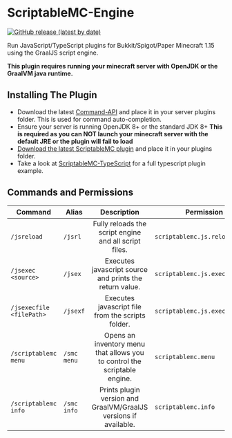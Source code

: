 # ScriptableMC-Engine

[![GitHub release (latest by date)](https://img.shields.io/github/v/release/astorks/ScriptableMC-Engine?label=ScriptableMC&style=for-the-badge)](https://github.com/astorks/ScriptableMC-Engine/releases/latest)

Run JavaScript/TypeScript plugins for Bukkit/Spigot/Paper Minecraft 1.15 using the GraalJS script engine.

**This plugin requires running your minecraft server with OpenJDK or the GraalVM java runtime.**

## Installing The Plugin
- Download the latest [Command-API](https://github.com/JorelAli/1.13-Command-API/releases) and place it in your server plugins folder. This is used for command auto-completion.
- Ensure your server is running OpenJDK 8+ or the standard JDK 8+
**This is required as you can NOT launch your minecraft server with the default JRE or the plugin will fail to load**
- [Download the latest ScriptableMC plugin](https://github.com/astorks/ScriptableMC-Engine/releases/latest) and place it in your plugins folder.
- Take a look at [ScriptableMC-TypeScript](https://github.com/astorks/ScriptableMC-TypeScript) for a full typescript plugin example.

## Commands and Permissions
| Command       | Alias         | Description                                           | Permission               |
| ------------- | ------------- |:-----------------------------------------------------:| ------------------------ |
| `/jsreload`   | `/jsrl`       | Fully reloads the script engine and all script files. | `scriptablemc.js.reload` |
| `/jsexec <source>`   | `/jsex`       | Executes javascript source and prints the return value. | `scriptablemc.js.execute` |
| `/jsexecfile <filePath>`   | `/jsexf`       | Executes javascript file from the scripts folder. | `scriptablemc.js.execute.file` |
| `/scriptablemc menu`   | `/smc menu`       | Opens an inventory menu that allows you to control the scriptable engine. | `scriptablemc.menu` |
| `/scriptablemc info`   | `/smc info`       | Prints plugin version and GraalVM/GraalJS versions if available. | `scriptablemc.info` |